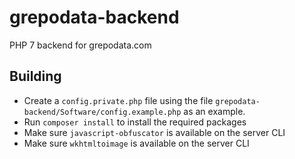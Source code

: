 # grepodata-backend

PHP 7 backend for grepodata.com

## Building
- Create a `config.private.php` file using the file `grepodata-backend/Software/config.example.php` as an example.
- Run `composer install` to install the required packages
- Make sure `javascript-obfuscator` is available on the server CLI
- Make sure `wkhtmltoimage` is available on the server CLI
